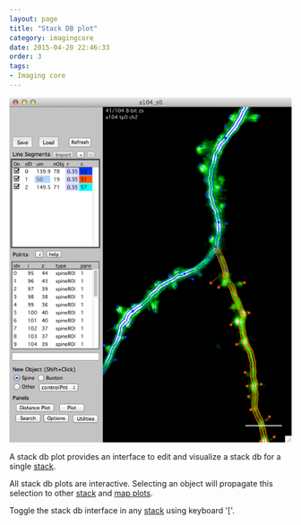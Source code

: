 ```yaml
---
layout: page
title: "Stack DB plot"
category: imagingcore
date: 2015-04-20 22:46:33
order: 3
tags:
- Imaging core
---
```


<IMG class="img-float-left" SRC="images/mm3/mm3-stackdb-plot.png" WIDTH="600">

<div class="print-page-break"></div>

A stack db plot provides an interface to edit and visualize a stack db for a single [stack][2].

All stack db plots are interactive. Selecting an object will propagate this selection to other [stack][4] and [map plots][3].

Toggle the stack db interface in any [stack][2] using keyboard '['.
 

[1]: plot-panel
[2]: stack
[3]: map-plot
[4]: stack-plot


